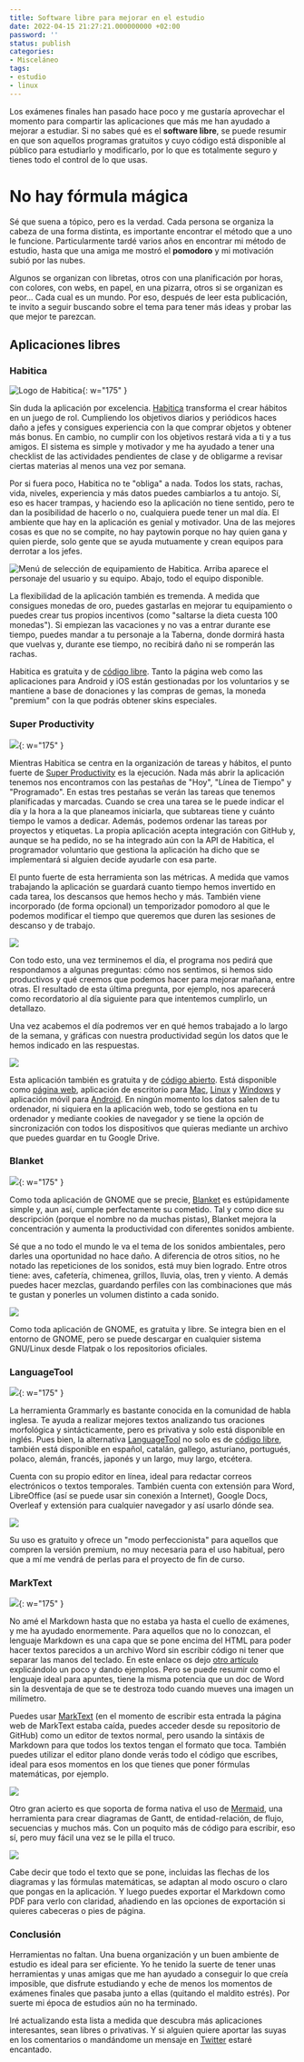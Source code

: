 ```yaml
---
title: Software libre para mejorar en el estudio
date: 2022-04-15 21:27:21.000000000 +02:00
password: ''
status: publish
categories:
- Misceláneo
tags:
- estudio
- linux
---
```


Los exámenes finales han pasado hace poco y me gustaría aprovechar el momento para compartir las aplicaciones que más me han ayudado a mejorar a estudiar. Si no sabes qué es el **software libre**, se puede resumir en que son aquellos programas gratuitos y cuyo código está disponible al público para estudiarlo y modificarlo, por lo que es totalmente seguro y tienes todo el control de lo que usas.

# No hay fórmula mágica

Sé que suena a tópico, pero es la verdad. Cada persona se organiza la cabeza de una forma distinta, es importante encontrar el método que a uno le funcione. Particularmente tardé varios años en encontrar mi método de estudio, hasta que una amiga me mostró el **pomodoro** y mi motivación subió por las nubes.

Algunos se organizan con libretas, otros con una planificación por horas, con colores, con webs, en papel, en una pizarra, otros si se organizan es peor... Cada cual es un mundo. Por eso, después de leer esta publicación, te invito a seguir buscando sobre el tema para tener más ideas y probar las que mejor te parezcan.


## Aplicaciones libres

### Habitica

![Logo de Habitica](/assets/2022/04/Icon.png){: w="175" }


Sin duda la aplicación por excelencia. [Habitica](https://habitica.com) transforma el crear hábitos en un juego de rol. Cumpliendo los objetivos diarios y periódicos haces daño a jefes y consigues experiencia con la que comprar objetos y obtener más bonus. En cambio, no cumplir con los objetivos restará vida a ti y a tus amigos. El sistema es simple y motivador y me ha ayudado a tener una checklist de las actividades pendientes de clase y de obligarme a revisar ciertas materias al menos una vez por semana.

Por si fuera poco, Habitica no te "obliga" a nada. Todos los stats, rachas, vida, niveles, experiencia y más datos puedes cambiarlos a tu antojo. Sí, eso es hacer trampas, y haciendo eso la aplicación no tiene sentido, pero te dan la posibilidad de hacerlo o no, cualquiera puede tener un mal día. El ambiente que hay en la aplicación es genial y motivador. Una de las mejores cosas es que no se compite, no hay paytowin porque no hay quien gana y quien pierde, solo gente que se ayuda mutuamente y crean equipos para derrotar a los jefes.

![Menú de selección de equipamiento de Habitica. Arriba aparece el personaje del usuario y su equipo. Abajo, todo el equipo disponible.](/assets/2022/04/Equipment.png)

La flexibilidad de la aplicación también es tremenda. A medida que consigues monedas de oro, puedes gastarlas en mejorar tu equipamiento o puedes crear tus propios incentivos (como "saltarse la dieta cuesta 100 monedas"). Si empiezan las vacaciones y no vas a entrar durante ese tiempo, puedes mandar a tu personaje a la Taberna, donde dormirá hasta que vuelvas y, durante ese tiempo, no recibirá daño ni se romperán las rachas.

Habitica es gratuita y de [código libre](https://github.com/HabitRPG/habitica). Tanto la página web como las aplicaciones para Android y iOS están gestionadas por los voluntarios y se mantiene a base de donaciones y las compras de gemas, la moneda "premium" con la que podrás obtener skins especiales.

### Super Productivity

![](/assets/2022/04/favicon-192x192.png){: w="175" }

Mientras Habitica se centra en la organización de tareas y hábitos, el punto fuerte de <a href="https://super-productivity.com/" target="_blank">Super Productivity</a> es la ejecución. Nada más abrir la aplicación tenemos nos encontramos con las pestañas de "Hoy", "Línea de Tiempo" y "Programado". En estas tres pestañas se verán las tareas que tenemos planificadas y marcadas. Cuando se crea una tarea se le puede indicar el día y la hora a la que planeamos iniciarla, que subtareas tiene y cuánto tiempo le vamos a dedicar. Además, podemos ordenar las tareas por proyectos y etiquetas. La propia aplicación acepta integración con GitHub y, aunque se ha pedido, no se ha integrado aún con la API de Habitica, el programador voluntario que gestiona la aplicación ha dicho que se implementará si alguien decide ayudarle con esa parte.

El punto fuerte de esta herramienta son las métricas. A medida que vamos trabajando la aplicación se guardará cuanto tiempo hemos invertido en cada tarea, los descansos que hemos hecho y más. También viene incorporado (de forma opcional) un temporizador pomodoro al que le podemos modificar el tiempo que queremos que duren las sesiones de descanso y de trabajo.

![](/assets/2022/04/ImbzLIa.png)

Con todo esto, una vez terminemos el día, el programa nos pedirá que respondamos a algunas preguntas: cómo nos sentimos, si hemos sido productivos y qué creemos que podemos hacer para mejorar mañana, entre otras. El resultado de esta última pregunta, por ejemplo, nos aparecerá como recordatorio al día siguiente para que intentemos cumplirlo, un detallazo.

Una vez acabemos el día podremos ver en qué hemos trabajado a lo largo de la semana, y gráficas con nuestra productividad según los datos que le hemos indicado en las respuestas.

![](/assets/2022/04/16vSaeZ.png)

Esta aplicación también es gratuita y de <a href="https://github.com/johannesjo/super-productivity" target="_blank">código abierto</a>. Está disponible como <a href="https://app.super-productivity.com/" target="_blank">página web</a>, aplicación de escritorio para <a href="https://apps.apple.com/de/app/super-productivity/id1482572463?l=en&amp;mt=12" target="_blank">Mac</a>, <a href="https://github.com/johannesjo/super-productivity/releases" target="_blank">Linux</a> y <a href="https://www.microsoft.com/store/apps/9nhfvg8361tw?cid=storebadge&amp;ocid=badge" target="_blank">Windows</a> y aplicación móvil para <a href="https://play.google.com/store/apps/details?id=com.superproductivity.superproductivity" target="_blank">Android</a>. En ningún momento los datos salen de tu ordenador, ni siquiera en la aplicación web, todo se gestiona en tu ordenador y mediante cookies de navegador y se tiene la opción de sincronización con todos los dispositivos que quieras mediante un archivo que puedes guardar en tu Google Drive.

### Blanket

![](/assets/2022/04/com.rafaelmardojai.Blanket.svg){: w="175" }

Como toda aplicación de GNOME que se precie, <a href="https://apps.gnome.org/es/app/com.rafaelmardojai.Blanket/" target="_blank">Blanket</a> es estúpidamente simple y, aun así, cumple perfectamente su cometido. Tal y como dice su descripción (porque el nombre no da muchas pistas), Blanket mejora la concentración y aumenta la productividad con diferentes sonidos ambiente.

Sé que a no todo el mundo le va el tema de los sonidos ambientales, pero darles una oportunidad no hace daño. A diferencia de otros sitios, no he notado las repeticiones de los sonidos, está muy bien logrado. Entre otros tiene: aves, cafetería, chimenea, grillos, lluvia, olas, tren y viento. A demás puedes hacer mezclas, guardando perfiles con las combinaciones que más te gustan y ponerles un volumen distinto a cada sonido.

![](/assets/2022/04/screenshot-1.png)

Como toda aplicación de GNOME, es gratuita y libre. Se integra bien en el entorno de GNOME, pero se puede descargar en cualquier sistema GNU/Linux desde Flatpak o los repositorios oficiales.

### LanguageTool

![](/assets/2022/04/LanguageTool_Logo_%282018%29.svg){: w="175" }

La herramienta Grammarly es bastante conocida en la comunidad de habla inglesa. Te ayuda a realizar mejores textos analizando tus oraciones morfológica y sintácticamente, pero es privativa y solo está disponible en inglés. Pues bien, la alternativa <a href="https://languagetool.org/es" target="_blank">LanguageTool</a> no solo es de <a href="https://github.com/languagetool-org/" target="_blank">código libre</a>, también está disponible en español, catalán, gallego, asturiano, portugués, polaco, alemán, francés, japonés y un largo, muy largo, etcétera.

Cuenta con su propio editor en línea, ideal para redactar correos electrónicos o textos temporales. También cuenta con extensión para Word, LibreOffice (así se puede usar sin conexión a Internet), Google Docs, Overleaf y extensión para cualquier navegador y así usarlo dónde sea.

![](/assets/2022/04/BhV0Cfu.png)

Su uso es gratuito y ofrece un "modo perfeccionista" para aquellos que compren la versión premium, no muy necesaria para el uso habitual, pero que a mí me vendrá de perlas para el proyecto de fin de curso.

### MarkText

![](/assets/2022/04/logo-small.png){: w="175" }

No amé el Markdown hasta que no estaba ya hasta el cuello de exámenes, y me ha ayudado enormemente. Para aquellos que no lo conozcan, el lenguaje Markdown es una capa que se pone encima del HTML para poder hacer textos parecidos a un archivo Word sin escribir código ni tener que separar las manos del teclado. En este enlace os dejo <a href="https://miguelpaz.github.io/markdown-para-periodistas.html" target="_blank">otro artículo</a> explicándolo un poco y dando ejemplos. Pero se puede resumir como el lenguaje ideal para apuntes, tiene la misma potencia que un doc de Word sin la desventaja de que se te destroza todo cuando mueves una imagen un milímetro.

Puedes usar <a href="https://marktext.app/" target="_blank">MarkText</a> (en el momento de escribir esta entrada la página web de MarkText estaba caída, puedes acceder desde su repositorio de GitHub) como un editor de textos normal, pero usando la sintáxis de Markdown para que todos los textos tengan el formato que toca. También puedes utilizar el editor plano donde verás todo el código que escribes, ideal para esos momentos en los que tienes que poner fórmulas matemáticas, por ejemplo.

![](/assets/2022/04/marktext.png)

Otro gran acierto es que soporta de forma nativa el uso de <a href="https://mermaid-js.github.io/mermaid/#/classDiagram" target="_blank">Mermaid</a>, una herramienta para crear diagramas de Gantt, de entidad-relación, de flujo, secuencias y muchos más. Con un poquito más de código para escribir, eso sí, pero muy fácil una vez se le pilla el truco.

![](/assets/2022/04/NUENGmE.png)

Cabe decir que todo el texto que se pone, incluidas las flechas de los diagramas y las fórmulas matemáticas, se adaptan al modo oscuro o claro que pongas en la aplicación. Y luego puedes exportar el Markdown como PDF para verlo con claridad, añadiendo en las opciones de exportación si quieres cabeceras o pies de página.

### Conclusión

Herramientas no faltan. Una buena organización y un buen ambiente de estudio es ideal para ser eficiente. Yo he tenido la suerte de tener unas herramientas y unas amigas que me han ayudado a conseguir lo que creía imposible, que disfrute estudiando y eche de menos los momentos de exámenes finales que pasaba junto a ellas (quitando el maldito estrés). Por suerte mi época de estudios aún no ha terminado.

Iré actualizando esta lista a medida que descubra más aplicaciones interesantes, sean libres o privativas. Y si alguien quiere aportar las suyas en los comentarios o mandándome un mensaje en <a href="https://twitter.com/OckhamOdyssey" target="_blank">Twitter</a> estaré encantado.